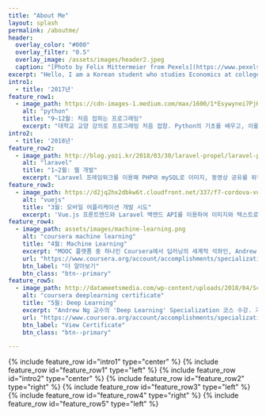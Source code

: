 ```yaml
---
title: "About Me"
layout: splash
permalink: /aboutme/
header:
  overlay_color: "#000"
  overlay_filter: "0.5"
  overlay_image: /assets/images/header2.jpeg
  caption: "[Photo by Felix Mittermeier from Pexels](https://www.pexels.com/photo/blue-and-purple-cosmic-sky-956999/)"
excerpt: "Hello, I am a Korean student who studies Economics at college, and who is interested in data scince and machine learning. Welcome to my playground for data science."
intro1:
  - title: '2017년'
feature_row1:
  - image_path: https://cdn-images-1.medium.com/max/1600/1*Esywynei7PjK0uR-luaZ-A.png
    alt: "python"
    title: "9~12월: 처음 접하는 프로그래밍"
    excerpt: "대학교 교양 강의로 프로그래밍 처음 접함. Python의 기초를 배우고, 이를 이용해 여러 문제를 해결해봄."
intro2:
  - title: '2018년'
feature_row2:
  - image_path: http://blog.yozi.kr/2018/03/30/laravel-propel/laravel-propel-logo.jpg
    alt: "laravel"
    title: "1~2월: 웹 개발"
    excerpt: "Laravel 프레임워크를 이용해 PHP와 mySQL로 이미지, 동영상 공유를 위한 다이나믹 웹 개발. Pusher을 이용한 실시간 채팅, Mailgun을 이용한 이메일 자동 송신 기능, 게시물에 댓글과 답글을 달 수 있는 게시판 기능 등이 포함됨."
feature_row3:
  - image_path: https://d2jq2hx2dbkw6t.cloudfront.net/337/f7-cordova-vue.png
    alt: "vuejs"
    title: "3월: 모바일 어플리케이션 개발 시도"
    excerpt: 'Vue.js 프론트엔드와 Laravel 백엔드 API를 이용하여 이미지와 텍스트로 구성된 게시물을 공유할 수 있는 어플리케이션을 만듦. 모바일 친화적인 Framework7 UI를 적용했으나, PhoneGap을 이용하여 모바일 어플리케이션으로 배포하는 것까지 마무리하지는 않음.'
feature_row4:
  - image_path: assets/images/machine-learning.png
    alt: "coursera machine learning"
    title: "4월: Machine Learning"
    excerpt: "MOOC 플랫폼 중 하나인 Coursera에서 딥러닝의 세계적 석좌인, Andrew Ng 스탠포드 대학 교수의 'Machine Learning' 강좌 수강. 머신러닝에 관해서 가장 잘 설명한 것으로 정평이 난 스탠포드 강의의 온라인 버전임."
    url: "https://www.coursera.org/account/accomplishments/specialization/certificate/9HD4TD9Y84HY"
    btn_label: "더 알아보기"
    btn_class: "btn--primary"
feature_row5:
  - image_path: http://datameetsmedia.com/wp-content/uploads/2018/04/Screen-Shot-2018-04-01-at-1.33.45-PM.png
    alt: "coursera deeplearning certificate"
    title: "5월: Deep Learning"
    excerpt: "Andrew Ng 교수의 'Deep Learning' Specialization 코스 수강. 기본적인 Neural Networks, Convolutional Neural Networks, Sequence Models 등을 배우고, 나아가 Hyperparameter tuning 등 실전과 밀접히 연관된 테크닉을 배움."
    url: "https://www.coursera.org/account/accomplishments/specialization/certificate/9HD4TD9Y84HY"
    btn_label: "View Certificate"
    btn_class: "btn--primary"

---
```


{% include feature_row id="intro1" type="center" %}
{% include feature_row id="feature_row1" type="left" %}
{% include feature_row id="intro2" type="center" %}
{% include feature_row id="feature_row2" type="right" %}
{% include feature_row id="feature_row3" type="left" %}
{% include feature_row id="feature_row4" type="right" %}
{% include feature_row id="feature_row5" type="left" %}
